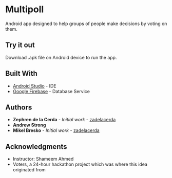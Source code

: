 # Multipoll

Android app designed to help groups of people make decisions by voting on them.

## Try it out

Download .apk file on Android device to run the app.

## Built With

* [Android Studio](https://developer.android.com/studio) - IDE 
* [Google Firebase](https://firebase.google.com/) - Database Service



## Authors

* **Zephren de la Cerda** - *Initial work* - [zadelacerda](https://github.com/zadelacerda)
* **Andrew Strong** 
* **Mikel Bresko** - *Initial work* - [zadelacerda](https://github.com/zadelacerda)


## Acknowledgments

* Instructor: Shameem Ahmed
* Voters, a 24-hour hackathon project which was where this idea originated from
